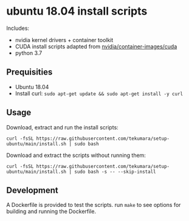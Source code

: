 # ubuntu 18.04 install scripts

Includes:

- nvidia kernel drivers + container toolkit
- CUDA install scripts adapted from [nvidia/container-images/cuda](https://gitlab.com/nvidia/container-images/cuda/-/tree/master/dist/10.1/ubuntu18.04-x86_64)
- python 3.7

## Prequisities

- Ubuntu 18.04
- Install curl: `sudo apt-get update && sudo apt-get install -y curl`

## Usage

Download, extract and run the install scripts:

```
curl -fsSL https://raw.githubusercontent.com/tekumara/setup-ubuntu/main/install.sh | sudo bash
```

Download and extract the scripts without running them:

```
curl -fsSL https://raw.githubusercontent.com/tekumara/setup-ubuntu/main/install.sh | sudo bash -s -- --skip-install
```

## Development

A Dockerfile is provided to test the scripts. run `make` to see options for building and running the Dockerfile.
